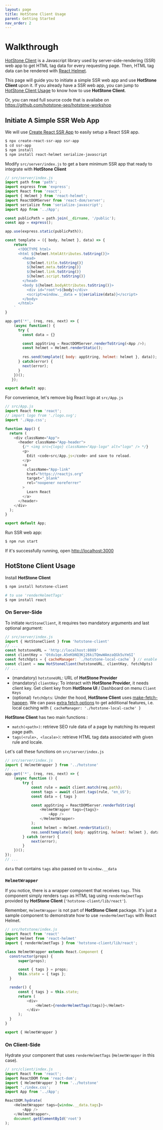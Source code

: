 ```yaml
---
layout: page
title: HotStone Client Usage
parent: Getting Started
nav_order: 2
---
```


# Walkthrough

[HotStone Client](https://www.npmjs.com/package/hotstone-client) is a Javascript library used by server-side-rendering (SSR) web app to get HTML tag data for every requesting page.
Then, HTML tag data can be rendered with [React Helmet](https://github.com/nfl/react-helmet).

This page will guide you to initiate a simple SSR web app and use **HotStone Client** upon it.
If you already have a SSR web app, you can jump to [HotStone Client Usage](#hotstone-client-usage) to know how to use **HotStone Client**.

Or, you can read full source code that is availabe on <https://github.com/hotstone-seo/hotstone-workshop>

## Initiate A Simple SSR Web App

We will use [Create React SSR App](https://create-react-ssr-app.dev/) to easily setup a React SSR app.

```bash
$ npx create-react-ssr-app ssr-app
$ cd ssr-app
$ npm install
$ npm install react-helmet serialize-javascript
```

Modify `src/server/index.js` to get a bare minimum SSR app that ready to integrate with **HotStone Client**

```js
// src/server/index.js
import path from 'path';
import express from 'express';
import React from 'react';
import { Helmet } from 'react-helmet';
import ReactDOMServer from 'react-dom/server';
import serialize from 'serialize-javascript';
import App from '../App';

const publicPath = path.join(__dirname, '/public');
const app = express();

app.use(express.static(publicPath));

const template = ({ body, helmet }, data) => {
    return `
      <!DOCTYPE html>
      <html ${helmet.htmlAttributes.toString()}>
        <head>
          ${helmet.title.toString()}
          ${helmet.meta.toString()}
          ${helmet.link.toString()}
          ${helmet.script.toString()}
        </head>
        <body ${helmet.bodyAttributes.toString()}>
          <div id="root">${body}</div>
          <script>window.__data = ${serialize(data)}</script>
        </body>
      </html>
    `
}

app.get('*', (req, res, next) => {
    (async function() {
      try {
        const data = {}

        const appString = ReactDOMServer.renderToString(<App />);
        const helmet = Helmet.renderStatic();
   
        res.send(template({ body: appString, helmet: helmet }, data));
      } catch(error) {
        next(error);
      }
    })();
   });

export default app;
```

For convenience, let's remove big React logo at `src/App.js`

```javascript
// src/App.js
import React from 'react';
// import logo from './logo.svg';
import './App.css';

function App() {
  return (
    <div className="App">
      <header className="App-header">
        {/* <img src={logo} className="App-logo" alt="logo" /> */}
        <p>
          Edit <code>src/App.js</code> and save to reload.
        </p>
        <a
          className="App-link"
          href="https://reactjs.org"
          target="_blank"
          rel="noopener noreferrer"
        >
          Learn React
        </a>
      </header>
    </div>
  );
}

export default App;
```

Run SSR web app:

```bash
$ npm run start
```

If it's successfully running, open <http://localhost:3000>

## HotStone Client Usage

Install **HotStone Client**

```bash
$ npm install hotstone-client

# to use 'renderHelmetTags'
$ npm install react
```

### On Server-Side

To initiate `HotStoneClient`, it requires two mandatory arguments and last optional argument:

```js
// src/server/index.js
import { HotStoneClient } from 'hotstone-client'
// ...
const hotstoneURL = 'http://localhost:8089'
const clientKey = 'Otdu1qe.A5eKbNQ3Kj26kiTQmwWAmzaQGk5uYmSI'
const fetchOpts = { cacheManager: `./hotstone-local-cache` } // enable local cache
const client = new HotStoneClient(hotstoneURL, clientKey, fetchOpts)
// ...
```

- (mandatory) `hotstoneURL`: URL of **HotStone Provider**
- (mandatory) `clientKey`: To interact with **HotStone Provider**, it needs client key. Get client key from **HotStone UI** / Dashboard on menu `Client Keys`
- (optional) `fetchOpts`: Under the hood, **HotStone Client** uses [make-fetch-happen](https://www.npmjs.com/package/make-fetch-happen). We can pass [extra fetch options](https://www.npmjs.com/package/make-fetch-happen#extra-options) to get additional features, i.e. local caching with `{ cacheManager: './hotstone-local-cache' }`

**HotStone Client** has two main functions :
- `match(<path>)`: retrieve SEO rule data of a page by matching its  request page path.
- `tags(<rule>, <locale>)`: retrieve HTML tag data associated with given rule and locale.

Let's call these functions on `src/server/index.js`

```js
// src/server/index.js
import { HelmetWrapper } from '../hotstone'
// ...
app.get('*', (req, res, next) => {
    (async function () {
        try {
            const rule = await client.match(req.path);
            const tags = await client.tags(rule, "en_US");
            const data = { tags }

            const appString = ReactDOMServer.renderToString(
                <HelmetWrapper tags={tags}>
                    <App />
                </HelmetWrapper>
            );
            const helmet = Helmet.renderStatic();
            res.send(template({ body: appString, helmet: helmet }, data));
        } catch (error) {
            next(error);
        }
    })();
});
// ...
```

`data` that contains `tags` also passed on to `window.__data`

### `HelmetWrapper`

If you notice, there is a wrapper component that receives `tags`.
This component simply renders `tags` as HTML tag using `renderHelmetTags` provided by **HotStone Client** (`'hotstone-client/lib/react'`).

Remember, `HelmetWrapper` is not part of **HotStone Client** package. It's just a sample component to demonstrate how to use `renderHelmetTags` with React Helmet.

```javascript
// src/hotstone/index.js
import React from 'react'
import Helmet from 'react-helmet'
import { renderHelmetTags } from 'hotstone-client/lib/react';

class HelmetWrapper extends React.Component {
  constructor(props) {
      super(props);

      const { tags } = props;
      this.state = { tags };
  }

  render() {
      const { tags } = this.state;
      return (
          <div>
              <Helmet>{renderHelmetTags(tags)}</Helmet>
          </div>
      );
  }
}

export { HelmetWrapper }
```

### On Client-Side

Hydrate your component that uses `renderHelmetTags` (`HelmetWrapper` in this case).

```javascript
// src/client/index.js
import React from 'react';
import ReactDOM from 'react-dom';
import { HelmetWrapper } from '../hotstone'
import './index.css';
import App from '../App';

ReactDOM.hydrate(
    <HelmetWrapper tags={window.__data.tags}>
        <App />
    </HelmetWrapper>,
    document.getElementById('root')
);
```
